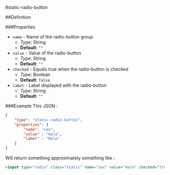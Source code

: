 #static-radio-button

##Definition

###Properties

+ `name` - Name of the radio-button group
  + _Type_: String
  + __Default__: `""`
+ `value` - Value of the radio-button
  + _Type_: String
  + __Default__: `""`
+ `checked` - Equals true when the radio-button is checked
  + _Type_: Boolean
  + __Default__: `false`
+ `label` - Label displayed with the radio-button
  + _Type_: String
  + __Default__: `""`

###Example
This JSON :
```json
{
    "type": "static-radio-button",
    "properties": {
        "name": "sex",
        "value" : "male",
        "label" : "Male"
    }
}
```
Will return something approximately something like :
```html
<input type="radio" class="static" name="sex" value="male" checked="true">"Male"
```

